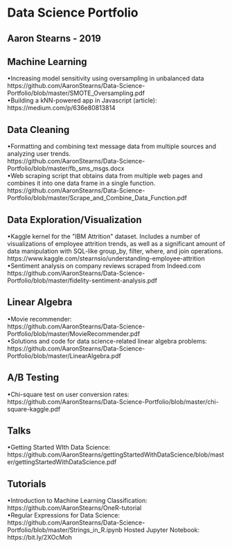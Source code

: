 # Data Science Portfolio
## Aaron Stearns - 2019
<h2>Machine Learning</h2>
•Increasing model sensitivity using oversampling in unbalanced data
<br>
https://github.com/AaronStearns/Data-Science-Portfolio/blob/master/SMOTE_Oversampling.pdf
<br>
•Building a kNN-powered app in Javascript (article): 
<br>
https://medium.com/p/636e80813814

<br>
<h2>Data Cleaning</h2>
•Formatting and combining text message data from multiple sources and analyzing user trends.
<br>
https://github.com/AaronStearns/Data-Science-Portfolio/blob/master/fb_sms_msgs.docx
<br>
•Web scraping script that obtains data from multiple web pages and combines it into one data frame in a single function.
<br>
https://github.com/AaronStearns/Data-Science-Portfolio/blob/master/Scrape_and_Combine_Data_Function.pdf


<br>
<h2>Data Exploration/Visualization</h2>
•Kaggle kernel for the "IBM Attrition" dataset. Includes a number of visualizations of employee attrition trends, as well as a significant amount of data manipulation with SQL-like group_by, filter, where, and join operations. 
<br> 
https://www.kaggle.com/stearnsio/understanding-employee-attrition
<br>
•Sentiment analysis on company reviews scraped from Indeed.com
<br>
https://github.com/AaronStearns/Data-Science-Portfolio/blob/master/fidelity-sentiment-analysis.pdf

<br>
<h2>Linear Algebra</h2>
•Movie recommender: 
<br>
https://github.com/AaronStearns/Data-Science-Portfolio/blob/master/MovieRecommender.pdf
<br>
•Solutions and code for data science-related linear algebra problems: 
<br>
https://github.com/AaronStearns/Data-Science-Portfolio/blob/master/LinearAlgebra.pdf

<br>
<h2>A/B Testing</h2>
•Chi-square test on user conversion rates: 
<br>
https://github.com/AaronStearns/Data-Science-Portfolio/blob/master/chi-square-kaggle.pdf

<br>
<h2>Talks</h2>
•Getting Started WIth Data Science: https://github.com/AaronStearns/gettingStartedWithDataScience/blob/master/gettingStartedWithDataScience.pdf

<br>
<h2>Tutorials</h2>
•Introduction to Machine Learning Classification: 
<br>
https://github.com/AaronStearns/OneR-tutorial
<br>
•Regular Expressions for Data Science: 
<br>
https://github.com/AaronStearns/Data-Science-Portfolio/blob/master/Strings_in_R.ipynb Hosted Jupyter Notebook: https://bit.ly/2XOcMoh  
